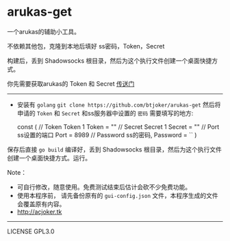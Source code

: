 # arukas-get

一个arukas的辅助小工具。

不依赖其他包，克隆到本地后填好 ss密码，Token，Secret

构建后，丢到 Shadowsocks 根目录，然后为这个执行文件创建一个桌面快捷方式。

你先需要获取arukas的 Token 和 Secret [传送门](https://app.arukas.io/settings/api-keys)

***
* 安装有 `golang` 
`git clone https://github.com/btjoker/arukas-get`
然后将申请的 `Token` 和 `Secret` 和ss服务器中设置的 `密码`
需要填写的地方:

	const (
		// Token Token 1
		Token = ""
		// Secret Secret 1
		Secret = ""
		// Port ss设置的端口
		Port = 8989
		// Password ss的密码,
		Password = ``
	)


保存后直接 `go build` 编译好，丢到 Shadowsocks 根目录，然后为这个执行文件创建一个桌面快捷方式。运行。 


Note：
* 可自行修改，随意使用。免费测试结束后估计会砍不少免费功能。
* 使用本程序前， 请先备份原有的 `gui-config.json` 文件，本程序生成的文件会覆盖原有内容。
* http://acjoker.tk
***
LICENSE GPL3.0
